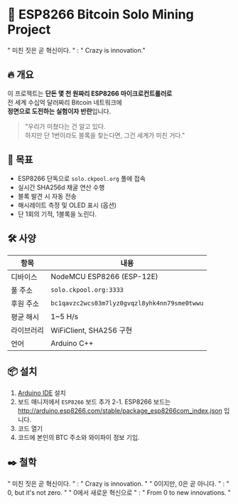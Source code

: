 # 🚀 ESP8266 Bitcoin Solo Mining Project  
" 미친 짓은 곧 혁신이다. " : " Crazy is innovation."

## 🔥 개요

이 프로젝트는 **단돈 몇 천 원짜리 ESP8266 마이크로컨트롤러로**  
전 세계 수십억 달러짜리 Bitcoin 네트워크에  
**정면으로 도전하는 실험이자 반란**입니다.

> "우리가 미쳤다는 건 알고 있다.  
> 하지만 단 1번이라도 블록을 찾는다면, 그건 세계가 미친 거다."

## 🎯 목표

- ESP8266 단독으로 `solo.ckpool.org` 풀에 접속
- 실시간 SHA256d 채굴 연산 수행
- 블록 발견 시 자동 전송
- 해시레이트 측정 및 OLED 표시 (옵션)
- 단 1회의 기적, 1블록을 노린다.

## 🛠️ 사양

| 항목         | 내용 |
|--------------|------|
| 디바이스     | NodeMCU ESP8266 (ESP-12E) |
| 풀 주소      | `solo.ckpool.org:3333` |
| 후원 주소    | `bc1qavzc2wcs03m7lyz0gvqzl8yhk4nn79sme0twwu` |
| 평균 해시    | 1~5 H/s |
| 라이브러리   | WiFiClient, SHA256 구현 |
| 언어         | Arduino C++ |

## 📦 설치

1. [Arduino IDE](https://www.arduino.cc/en/software) 설치
2. 보드 매니저에서 `ESP8266` 보드 추가
2-1. ESP8266 보드는 http://arduino.esp8266.com/stable/package_esp8266com_index.json 입니다.
3. 코드 열기
4. 코드에 본인의 BTC 주소와 와이파이 정보 기입.

## ✒️ 철학

" 미친 짓은 곧 혁신이다. " : " Crazy is innovation. "
" 0이지만, 0은 곧 아니다. " : " 0, but it's not zero. "
" 0에서 새로운 혁신으로 " : " From 0 to new innovations. "
